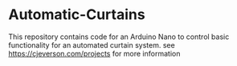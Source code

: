 # Automatic-Curtains

This repository contains code for an Arduino Nano to control basic functionality for an automated curtain system.
see https://cjeverson.com/projects for more information
